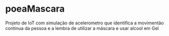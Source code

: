 # poeaMascara
 Projeto de IoT com simulação de acelerometro que identifica a movimentão continua da pessoa e a lembra de utilizar a máscara e usar alcool em Gel
